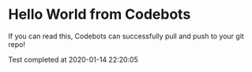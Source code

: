 # Hello World from Codebots

If you can read this, Codebots can successfully pull and push to your git repo!

Test completed at 2020-01-14 22:20:05